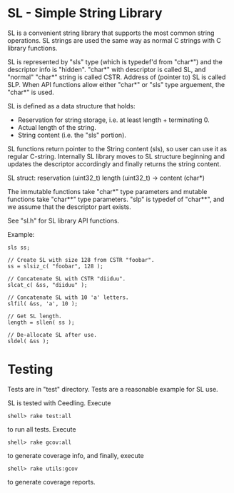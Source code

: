 # SL - Simple String Library

SL is a convenient string library that supports the most common string
operations. SL strings are used the same way as normal C strings with
C library functions.

SL is represented by "sls" type (which is typedef'd from "char*") and
the descriptor info is "hidden". "char*" with descriptor is called SL,
and "normal" "char*" string is called CSTR. Address of (pointer to) SL
is called SLP. When API functions allow either "char*" or "sls" type
arguement, the "char*" is used.

SL is defined as a data structure that holds:
  * Reservation for string storage, i.e. at least length + terminating 0.
  * Actual length of the string.
  * String content (i.e. the "sls" portion).

SL functions return pointer to the String content (sls), so user
can use it as regular C-string. Internally SL library moves to SL
structure beginning and updates the descriptor accordingly and
finally returns the string content.

SL struct:
       reservation (uint32_t)
       length      (uint32_t)
    -> content     (char*)

The immutable functions take "char*" type parameters and mutable
functions take "char**" type parameters. "slp" is typedef of "char**",
and we assume that the descriptor part exists.

See "sl.h" for SL library API functions.


Example:

    sls ss;

    // Create SL with size 128 from CSTR "foobar".
    ss = slsiz_c( "foobar", 128 );

    // Concatenate SL with CSTR "diiduu".
    slcat_c( &ss, "diiduu" );

    // Concatenate SL with 10 'a' letters.
    slfil( &ss, 'a', 10 );

    // Get SL length.
    length = sllen( ss );

    // De-allocate SL after use.
    sldel( &ss );



# Testing

Tests are in "test" directory. Tests are a reasonable example for SL
use.

SL is tested with Ceedling. Execute

    shell> rake test:all

to run all tests. Execute

    shell> rake gcov:all

to generate coverage info, and finally, execute

    shell> rake utils:gcov

to generate coverage reports.
